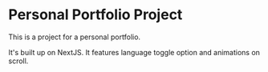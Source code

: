 # Personal Portfolio Project

This is a project for a personal portfolio.

It's built up on NextJS. It features language toggle option and animations on scroll.
